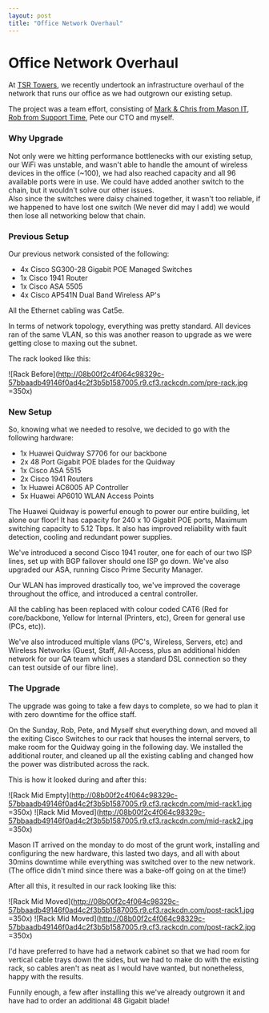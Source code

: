 ```yaml
---
layout: post
title: "Office Network Overhaul"
---
```


# Office Network Overhaul

At [TSR Towers](http://tsrmatters.co.uk/), we recently undertook an infrastructure overhaul of the network that runs our office as we had outgrown our existing setup.

The project was a team effort, consisting of [Mark & Chris from Mason IT](http://www.mason-it.co.uk/), [Rob from Support Time](http://www.supporttime.com/), Pete our CTO and myself.

### Why Upgrade

Not only were we hitting performance bottlenecks with our existing setup, our WiFi was unstable, and wasn't able to handle the amount of wireless devices in the office (~100), we had also reached capacity and all 96 available ports were in use. We could have added another switch to the chain, but it wouldn't solve our other issues.  
Also since the switches were daisy chained together, it wasn't too reliable, if we happened to have lost one switch (We never did may I add) we would then lose all networking below that chain. 

### Previous Setup

Our previous network consisted of the following:

* 4x Cisco SG300-28 Gigabit POE Managed Switches
* 1x Cisco 1941 Router
* 1x Cisco ASA 5505
* 4x Cisco AP541N Dual Band Wireless AP's 

All the Ethernet cabling was Cat5e.

In terms of network topology, everything was pretty standard. All devices ran of the same VLAN, so this was another reason to upgrade as we were getting close to maxing out the subnet.

The rack looked like this:

![Rack Before](http://08b00f2c4f064c98329c-57bbaadb49146f0ad4c2f3b5b1587005.r9.cf3.rackcdn.com/pre-rack.jpg =350x)

### New Setup

So, knowing what we needed to resolve, we decided to go with the following hardware:

* 1x Huawei Quidway S7706 for our backbone
* 2x 48 Port Gigabit POE blades for the Quidway
* 1x Cisco ASA 5515
* 2x Cisco 1941 Routers
* 1x Huawei AC6005 AP Controller
* 5x Huawei AP6010 WLAN Access Points

The Huawei Quidway is powerful enough to power our entire building, let alone our floor! It has capacity for 240 x 10 Gigabit POE ports, Maximum switching capacity to 5.12 Tbps. It also has improved reliability with fault detection, cooling and redundant power supplies. 

We've introduced a second Cisco 1941 router, one for each of our two ISP lines, set up with BGP failover should one ISP go down. We've also upgraded our ASA, running Cisco Prime Security Manager. 

Our WLAN has improved drastically too, we've improved the coverage throughout the office, and introduced a central controller. 

All the cabling has been replaced with colour coded CAT6 (Red for core/backbone, Yellow for Internal (Printers, etc), Green for general use (PCs, etc)).

We've also introduced multiple vlans (PC's, Wireless, Servers, etc) and Wireless Networks (Guest, Staff, All-Access, plus an additional hidden network for our QA team which uses a standard DSL connection so they can test outside of our fibre line).

### The Upgrade

The upgrade was going to take a few days to complete, so we had to plan it with zero downtime for the office staff. 

On the Sunday, Rob, Pete, and Myself shut everything down, and moved all the exiting Cisco Switches to our rack that houses the internal servers, to make room for the Quidway going in the following day. We installed the additional router, and cleaned up all the existing cabling and changed how the power was distributed across the rack.

This is how it looked during and after this:

![Rack Mid Empty](http://08b00f2c4f064c98329c-57bbaadb49146f0ad4c2f3b5b1587005.r9.cf3.rackcdn.com/mid-rack1.jpg =350x)
![Rack Mid Moved](http://08b00f2c4f064c98329c-57bbaadb49146f0ad4c2f3b5b1587005.r9.cf3.rackcdn.com/mid-rack2.jpg =350x)

Mason IT arrived on the monday to do most of the grunt work, installing and configuring the new hardware, this lasted two days, and all with about 30mins downtime while everything was switched over to the new network. (The office didn't mind since there was a bake-off going on at the time!)

After all this, it resulted in our rack looking like this:

![Rack Mid Moved](http://08b00f2c4f064c98329c-57bbaadb49146f0ad4c2f3b5b1587005.r9.cf3.rackcdn.com/post-rack1.jpg =350x)
![Rack Mid Moved](http://08b00f2c4f064c98329c-57bbaadb49146f0ad4c2f3b5b1587005.r9.cf3.rackcdn.com/post-rack2.jpg =350x)

I'd have preferred to have had a network cabinet so that we had room for vertical cable trays down the sides, but we had to make do with the existing rack, so cables aren't as neat as I would have wanted, but nonetheless, happy with the results.

Funnily enough, a few after installing this we've already outgrown it and have had to order an additional 48 Gigabit blade!

